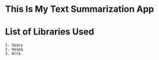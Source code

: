 # **This Is My Text Summarization App**
# List of Libraries Used
    1. Spacy
    2. Heapq
    3. Nltk

